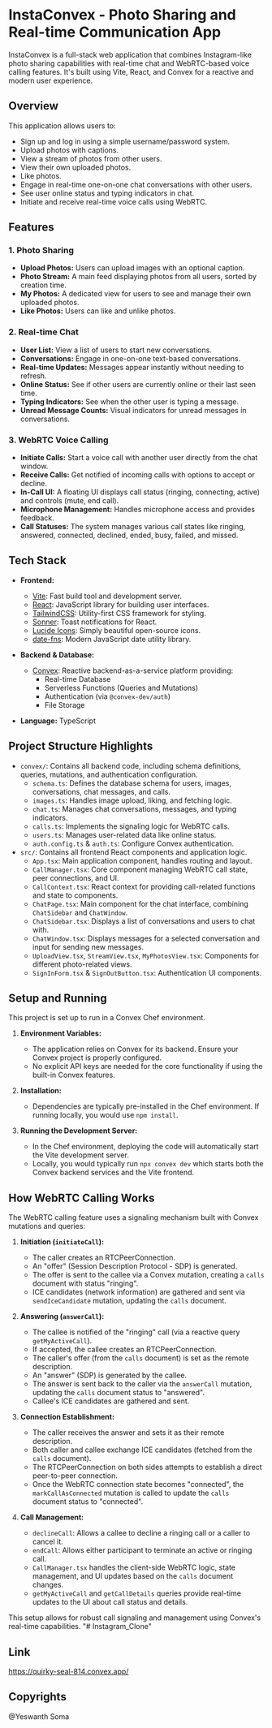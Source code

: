 # InstaConvex - Photo Sharing and Real-time Communication App

InstaConvex is a full-stack web application that combines Instagram-like photo sharing capabilities with real-time chat and WebRTC-based voice calling features. It's built using Vite, React, and Convex for a reactive and modern user experience.

## Overview

This application allows users to:
*   Sign up and log in using a simple username/password system.
*   Upload photos with captions.
*   View a stream of photos from other users.
*   View their own uploaded photos.
*   Like photos.
*   Engage in real-time one-on-one chat conversations with other users.
*   See user online status and typing indicators in chat.
*   Initiate and receive real-time voice calls using WebRTC.


## Features

### 1. Photo Sharing
*   **Upload Photos:** Users can upload images with an optional caption.
*   **Photo Stream:** A main feed displaying photos from all users, sorted by creation time.
*   **My Photos:** A dedicated view for users to see and manage their own uploaded photos.
*   **Like Photos:** Users can like and unlike photos.

### 2. Real-time Chat
*   **User List:** View a list of users to start new conversations.
*   **Conversations:** Engage in one-on-one text-based conversations.
*   **Real-time Updates:** Messages appear instantly without needing to refresh.
*   **Online Status:** See if other users are currently online or their last seen time.
*   **Typing Indicators:** See when the other user is typing a message.
*   **Unread Message Counts:** Visual indicators for unread messages in conversations.

### 3. WebRTC Voice Calling
*   **Initiate Calls:** Start a voice call with another user directly from the chat window.
*   **Receive Calls:** Get notified of incoming calls with options to accept or decline.
*   **In-Call UI:** A floating UI displays call status (ringing, connecting, active) and controls (mute, end call).
*   **Microphone Management:** Handles microphone access and provides feedback.
*   **Call Statuses:** The system manages various call states like ringing, answered, connected, declined, ended, busy, failed, and missed.

## Tech Stack

*   **Frontend:**
    *   [Vite](https://vitejs.dev/): Fast build tool and development server.
    *   [React](https://reactjs.org/): JavaScript library for building user interfaces.
    *   [TailwindCSS](https://tailwindcss.com/): Utility-first CSS framework for styling.
    *   [Sonner](https://sonner.emilkowal.ski/): Toast notifications for React.
    *   [Lucide Icons](https://lucide.dev/): Simply beautiful open-source icons.
    *   [date-fns](https://date-fns.org/): Modern JavaScript date utility library.

*   **Backend & Database:**
    *   [Convex](https://convex.dev/): Reactive backend-as-a-service platform providing:
        *   Real-time Database
        *   Serverless Functions (Queries and Mutations)
        *   Authentication (via `@convex-dev/auth`)
        *   File Storage
*   **Language:** TypeScript

## Project Structure Highlights

*   `convex/`: Contains all backend code, including schema definitions, queries, mutations, and authentication configuration.
    *   `schema.ts`: Defines the database schema for users, images, conversations, chat messages, and calls.
    *   `images.ts`: Handles image upload, liking, and fetching logic.
    *   `chat.ts`: Manages chat conversations, messages, and typing indicators.
    *   `calls.ts`: Implements the signaling logic for WebRTC calls.
    *   `users.ts`: Manages user-related data like online status.
    *   `auth.config.ts` & `auth.ts`: Configure Convex authentication.
*   `src/`: Contains all frontend React components and application logic.
    *   `App.tsx`: Main application component, handles routing and layout.
    *   `CallManager.tsx`: Core component managing WebRTC call state, peer connections, and UI.
    *   `CallContext.tsx`: React context for providing call-related functions and state to components.
    *   `ChatPage.tsx`: Main component for the chat interface, combining `ChatSidebar` and `ChatWindow`.
    *   `ChatSidebar.tsx`: Displays a list of conversations and users to chat with.
    *   `ChatWindow.tsx`: Displays messages for a selected conversation and input for sending new messages.
    *   `UploadView.tsx`, `StreamView.tsx`, `MyPhotosView.tsx`: Components for different photo-related views.
    *   `SignInForm.tsx` & `SignOutButton.tsx`: Authentication UI components.

## Setup and Running

This project is set up to run in a Convex Chef environment.

1.  **Environment Variables:**
    *   The application relies on Convex for its backend. Ensure your Convex project is properly configured.
    *   No explicit API keys are needed for the core functionality if using the built-in Convex features.

2.  **Installation:**
    *   Dependencies are typically pre-installed in the Chef environment. If running locally, you would use `npm install`.

3.  **Running the Development Server:**
    *   In the Chef environment, deploying the code will automatically start the Vite development server.
    *   Locally, you would typically run `npx convex dev` which starts both the Convex backend services and the Vite frontend.

## How WebRTC Calling Works

The WebRTC calling feature uses a signaling mechanism built with Convex mutations and queries:

1.  **Initiation (`initiateCall`):**
    *   The caller creates an RTCPeerConnection.
    *   An "offer" (Session Description Protocol - SDP) is generated.
    *   The offer is sent to the callee via a Convex mutation, creating a `calls` document with status "ringing".
    *   ICE candidates (network information) are gathered and sent via `sendIceCandidate` mutation, updating the `calls` document.

2.  **Answering (`answerCall`):**
    *   The callee is notified of the "ringing" call (via a reactive query `getMyActiveCall`).
    *   If accepted, the callee creates an RTCPeerConnection.
    *   The caller's offer (from the `calls` document) is set as the remote description.
    *   An "answer" (SDP) is generated by the callee.
    *   The answer is sent back to the caller via the `answerCall` mutation, updating the `calls` document status to "answered".
    *   Callee's ICE candidates are gathered and sent.

3.  **Connection Establishment:**
    *   The caller receives the answer and sets it as their remote description.
    *   Both caller and callee exchange ICE candidates (fetched from the `calls` document).
    *   The RTCPeerConnection on both sides attempts to establish a direct peer-to-peer connection.
    *   Once the WebRTC connection state becomes "connected", the `markCallAsConnected` mutation is called to update the `calls` document status to "connected".

4.  **Call Management:**
    *   `declineCall`: Allows a callee to decline a ringing call or a caller to cancel it.
    *   `endCall`: Allows either participant to terminate an active or ringing call.
    *   `CallManager.tsx` handles the client-side WebRTC logic, state management, and UI updates based on the `calls` document changes.
    *   `getMyActiveCall` and `getCallDetails` queries provide real-time updates to the UI about call status and details.

This setup allows for robust call signaling and management using Convex's real-time capabilities.
"# Instagram_Clone" 

## Link

https://quirky-seal-814.convex.app/

## Copyrights

@Yeswanth Soma
